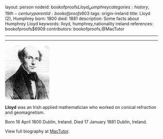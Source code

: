 layout: person
nodeid: bookofproofs$Lloyd_Humphrey
categories: history,19th-century
parentid: bookofproofs$603
tags: origin-ireland
title: Lloyd (2), Humphrey
born: 1800
died: 1881
description: Some facts about Humphrey Lloyd
keywords: lloyd, humphrey,nationality ireland
references: bookofproofs$6909
contributors: bookofproofs,@MacTutor

---


---

![Lloyd_Humphrey.jpg](https://github.com/bookofproofs/bookofproofs.github.io/blob/main/_sources/_assets/images/portraits/Lloyd_Humphrey.jpg?raw=true)

**Lloyd** was an Irish applied mathematician who worked on conical refraction and geomagnetism.

Born 16 April 1800 Dublin, Ireland. Died 17 January 1881 Dublin, Ireland.


View full biography at [MacTutor](https://mathshistory.st-andrews.ac.uk/Biographies/Lloyd_Humphrey/).